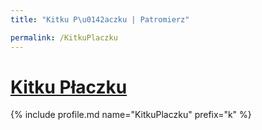 ```yaml
---
title: "Kitku P\u0142aczku | Patromierz"

permalink: /KitkuPlaczku
---
```


# [Kitku Płaczku](https://patronite.pl/KitkuPlaczku)

{% include profile.md name="KitkuPlaczku" prefix="k" %}

